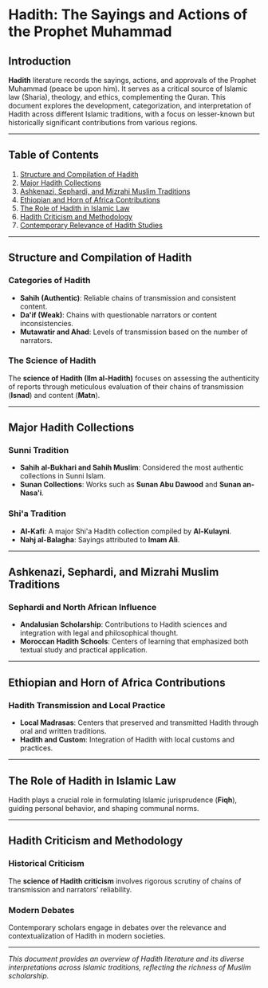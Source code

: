 # Hadith: The Sayings and Actions of the Prophet Muhammad

## Introduction

**Hadith** literature records the sayings, actions, and approvals of the Prophet Muhammad (peace be upon him). It serves as a critical source of Islamic law (Sharia), theology, and ethics, complementing the Quran. This document explores the development, categorization, and interpretation of Hadith across different Islamic traditions, with a focus on lesser-known but historically significant contributions from various regions.

---

## Table of Contents

1. [Structure and Compilation of Hadith](#structure-and-compilation-of-hadith)
2. [Major Hadith Collections](#major-hadith-collections)
3. [Ashkenazi, Sephardi, and Mizrahi Muslim Traditions](#ashkenazi-sephardi-and-mizrahi-muslim-traditions)
4. [Ethiopian and Horn of Africa Contributions](#ethiopian-and-horn-of-africa-contributions)
5. [The Role of Hadith in Islamic Law](#the-role-of-hadith-in-islamic-law)
6. [Hadith Criticism and Methodology](#hadith-criticism-and-methodology)
7. [Contemporary Relevance of Hadith Studies](#contemporary-relevance-of-hadith-studies)

---

## Structure and Compilation of Hadith

### Categories of Hadith

- **Sahih (Authentic)**: Reliable chains of transmission and consistent content.
- **Da'if (Weak)**: Chains with questionable narrators or content inconsistencies.
- **Mutawatir and Ahad**: Levels of transmission based on the number of narrators.

### The Science of Hadith

The **science of Hadith (Ilm al-Hadith)** focuses on assessing the authenticity of reports through meticulous evaluation of their chains of transmission (**Isnad**) and content (**Matn**).

---

## Major Hadith Collections

### Sunni Tradition

- **Sahih al-Bukhari and Sahih Muslim**: Considered the most authentic collections in Sunni Islam.
- **Sunan Collections**: Works such as **Sunan Abu Dawood** and **Sunan an-Nasa'i**.

### Shi'a Tradition

- **Al-Kafi**: A major Shi'a Hadith collection compiled by **Al-Kulayni**.
- **Nahj al-Balagha**: Sayings attributed to **Imam Ali**.

---

## Ashkenazi, Sephardi, and Mizrahi Muslim Traditions

### Sephardi and North African Influence

- **Andalusian Scholarship**: Contributions to Hadith sciences and integration with legal and philosophical thought.
- **Moroccan Hadith Schools**: Centers of learning that emphasized both textual study and practical application.

---

## Ethiopian and Horn of Africa Contributions

### Hadith Transmission and Local Practice

- **Local Madrasas**: Centers that preserved and transmitted Hadith through oral and written traditions.
- **Hadith and Custom**: Integration of Hadith with local customs and practices.

---

## The Role of Hadith in Islamic Law

Hadith plays a crucial role in formulating Islamic jurisprudence (**Fiqh**), guiding personal behavior, and shaping communal norms.

---

## Hadith Criticism and Methodology

### Historical Criticism

The **science of Hadith criticism** involves rigorous scrutiny of chains of transmission and narrators' reliability.

### Modern Debates

Contemporary scholars engage in debates over the relevance and contextualization of Hadith in modern societies.

---

*This document provides an overview of Hadith literature and its diverse interpretations across Islamic traditions, reflecting the richness of Muslim scholarship.*
